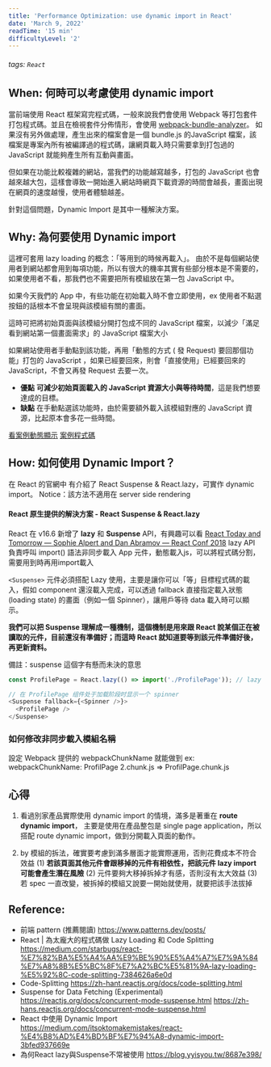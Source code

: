 ```yaml
---
title: 'Performance Optimization: use dynamic import in React'
date: 'March 9, 2022'
readTime: '15 min'
difficultyLevel: '2'
---
```

###### tags: `React`

## When: 何時可以考慮使用 dynamic import
當前端使用 React 框架寫完程式碼，一般來說我們會使用 Webpack 等打包套件打包程式碼。並且在檢視套件分佈情形，會使用 [webpack-bundle-analyzer](https://www.npmjs.com/package/webpack-bundle-analyzer)。
如果沒有另外做處理，產生出來的檔案會是一個 bundle.js 的JavaScript 檔案，該檔案是專案內所有被編譯過的程式碼，讓網頁載入時只需要拿到打包過的 JavaScript 就能夠產生所有互動與畫面。

但如果在功能比較複雜的網站，當我們的功能越寫越多，打包的 JavaScript 也會越來越大包，這樣會導致一開始進入網站時網頁下載資源的時間會越長，畫面出現在網頁的速度越慢，使用者體驗越差。

針對這個問題，Dynamic Import 是其中一種解決方案。

## Why: 為何要使用 Dynamic import

這裡可套用 lazy loading 的概念：「等用到的時候再載入」。
由於不是每個網站使用者到網站都會用到每項功能，所以有很大的機率其實有些部分根本是不需要的，如果使用者不看，那我們也不需要把所有模組放在第一包 JavaScript 中。

如果今天我們的 App 中，有些功能在初始載入時不會立即使用，ex 使用者不點選按鈕的話根本不會呈現與該模組有關的畫面。

這時可把將初始頁面與該模組分開打包成不同的 JavaScript 檔案，以減少「滿足看到網站第一個畫面需求」的 JavaScript 檔案大小

如果網站使用者手動點到該功能，再用「動態的方式 ( 發 Request) 要回那個功能」打包的 JavaScript ，如果已經要回來，則會「直接使用」已經要回來的 JavaScript，不會又再發 Request 去要一次。

- **優點**
**可減少初始頁面載入的 JavaScript 資源大小與等待時間**，這是我們想要達成的目標。
- **缺點**
在手動點選該功能時，由於需要額外載入該模組對應的 JavaScript 資源，比起原本會多花一些時間。

[看案例動態顯示](https://www.patterns.dev/posts/dynamic-import/)
[案例程式碼](https://codesandbox.io/s/dynamicimport-forked-lr9bp?file=/src/components/ChatInput.js)

## How: 如何使用 Dynamic Import？
在 React 的官網中 有介紹了 React Suspense & React.lazy，可實作 dynamic import。
Notice：該方法不適用在 server side rendering

#### React 原生提供的解決方案 - React Suspense & React.lazy
React 在 v16.6 新增了 **lazy** 和 **Suspense** API，有興趣可以看 [React Today and Tomorrow — Sophie Alpert and Dan Abramov — React Conf 2018](https://www.youtube.com/watch?v=V-QO-KO90iQ&ab_channel=ReactConf)
lazy API 負責呼叫 import() 語法非同步載入 App 元件，動態載入js，可以將程式碼分割，需要用到時再用import載入

`<Suspense>` 元件必須搭配 Lazy 使用，主要是讓你可以「等」目標程式碼的載入，假如 component 還沒載入完成，可以透過 fallback 直接指定載入狀態 (loading state) 的畫面（例如一個 Spinner），讓用戶等待 data 載入時可以顯示。

**我們可以把 Suspense 理解成一種機制，這個機制是用來跟 React 說某個正在被讀取的元件，目前還沒有準備好；而這時 React 就知道要等到該元件準備好後，再更新資料。**

備註：suspense 這個字有懸而未決的意思
```typescript
const ProfilePage = React.lazy(() => import('./ProfilePage')); // lazy loading

// 在 ProfilePage 组件处于加载阶段时显示一个 spinner
<Suspense fallback={<Spinner />}>
  <ProfilePage />
</Suspense>
```
### 如何修改非同步載入模組名稱
設定 Webpack 提供的 webpackChunkName 就能做到
ex: webpackChunkName: ProfilPage
2.chunk.js => ProfilPage.chunk.js

## 心得
1. 看過別家產品實際使用 dynamic import 的情境，滿多是著重在 **route dynamic import**，
主要是使用在產品整包是 single page application，所以搭配  route dynamic import，做到分開載入頁面的動作。

2. by 模組的拆法，確實要考慮到滿多層面才能實際運用，否則花費成本不符合效益
(1) **若該頁面其他元件會跟移掉的元件有相依性，把該元件 lazy import 可能會產生潛在風險**
(2) 元件要夠大移掉拆掉才有感，否則沒有太大效益
(3) 若 spec 一直改變，被拆掉的模組又說要一開始就使用，就要把該手法拔掉

## Reference:
- 前端 pattern (推薦閱讀)
https://www.patterns.dev/posts/
- React | 為太龐大的程式碼做 Lazy Loading 和 Code Splitting
https://medium.com/starbugs/react-%E7%82%BA%E5%A4%AA%E9%BE%90%E5%A4%A7%E7%9A%84%E7%A8%8B%E5%BC%8F%E7%A2%BC%E5%81%9A-lazy-loading-%E5%92%8C-code-splitting-7384626a6e0d
- Code-Splitting
https://zh-hant.reactjs.org/docs/code-splitting.html
- Suspense for Data Fetching (Experimental)
https://reactjs.org/docs/concurrent-mode-suspense.html
https://zh-hans.reactjs.org/docs/concurrent-mode-suspense.html
- React 中使用 Dynamic Import
https://medium.com/itsoktomakemistakes/react-%E4%B8%AD%E4%BD%BF%E7%94%A8-dynamic-import-3bfed937669e
- 為何React lazy與Suspense不常被使用
https://blog.yyisyou.tw/8687e398/